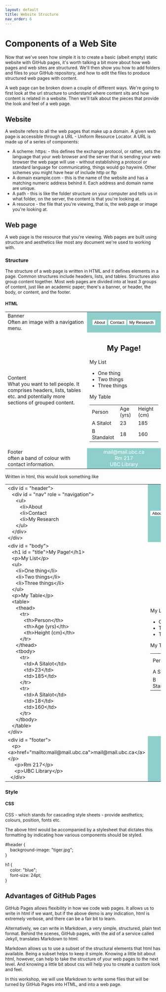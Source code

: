 ```yaml
---
layout: default
title: Website Structure
nav_order: 6
---
```


# Components of a Web Site

Now that we've seen how simple it is to create a basic (albeit empty) static website with GitHub pages, it's worth talking a bit more about how web pages and web sites are structured. We'll then show you how to add folders and files to your GitHub repository, and how to edit the files to produce structured web pages with content.

A web page can be broken down a couple of different ways. We're going to first look at the url structure to understand where content sits and how content is related in a website. Then we'll talk about the pieces that provide the look and feel of a web page.

## Website

A website refers to all the web pages that make up a domain. A given web page is accessible through a URL - Uniform Resource Locator. A URL is made up of a series of components:



* A scheme: https: - this defines the exchange protocol, or rather, sets the language that your web browser and the server that is sending your web browser the web page will use - without establishing a protocol or standard language for communicating, things would go haywire. Other schemes you might have hear of include http or ftp
* A domain example.com - this is the name of the website and has a matching numeric address behind it.  Each address and domain name are unique. 
* A path - this is like the folder structure on your computer and tells us in what folder, on the server, the content is that you're looking at.
* A resource - the file that you're viewing, that is, the web page or image you're looking at.

## Web page

A web page is the resource that you're viewing. Web pages are built using structure and aesthetics like most any document we're used to working with.

### Structure

The structure of a web page is written in HTML and it defines elements in a page. Common structures include headers, lists, and tables. Structures also group content together. Most web pages are divided into at least 3 groups of content, just like an academic paper; there's a banner, or header, the body, or content, and the footer.

#### HTML

<table>
  <tr>
   <td>Banner<br />Often an image with a navigation menu.
   </td>
    <td style="background-color:#8fcfcb;text-align:center;"><button style="background-color:#ffffff;border:none;">About</button> <button style="background-color:#ffffff;border:none;">Contact</button> <button style="background-color:#ffffff;border:none;">My Research</button>
   </td>
  </tr>
  <tr>
   <td>Content<br />What you want to tell people. It comprises headers, lists, tables etc. and potentially more sections of grouped content.
   </td>
   <td>
     <h2 style="text-align:center;">My Page!</h2>
     <p>My List</p>
    <ul>
      <li>One thing</li>
      <li>Two things</li>
      <li>Three things</li>
    </ul>
    <p>My Table</p>
    <table>
      <tr>
        <td>Person</td>
       <td>Age (yrs)</td>
       <td>Height (cm)</td>
      </tr>
      <tr>
        <td>A Sitalot</td>
        <td>23</td>
        <td>185</td>
      </tr>
      <tr>
        <td>B Standalot</td>
        <td>18</td>
        <td>160</td>
      </tr>
    </table>
    </td>
  </tr>
  <tr>
   <td>Footer<br />often a band of colour with contact information.</td>
   <td style="background-color:#8fcfcb;text-align:center;color:#ffffff;">mail@mail.ubc.ca<br />Rm 217<br />UBC Library</td>
  </tr>
</table>


Written in html, this would look something like

<table>
  <tr>
   <td>
     &lt;div id = "header"><br />
     &nbsp;&nbsp;&nbsp;&lt;div id = "nav" role = "navigation"><br />
     &nbsp;&nbsp;&nbsp;&nbsp;&nbsp;&nbsp;&lt;ul><br />
     &nbsp;&nbsp;&nbsp;&nbsp;&nbsp;&nbsp;&nbsp;&nbsp;&nbsp;&lt;li>About</li><br />
     &nbsp;&nbsp;&nbsp;&nbsp;&nbsp;&nbsp;&nbsp;&nbsp;&nbsp;&lt;li>Contact</li><br />
     &nbsp;&nbsp;&nbsp;&nbsp;&nbsp;&nbsp;&nbsp;&nbsp;&nbsp;&lt;li>My Research</li><br />
     &nbsp;&nbsp;&nbsp;&nbsp;&nbsp;&nbsp;&lt;/ul><br />
     &nbsp;&nbsp;&nbsp;&lt;/div><br />
     &lt;/div><br />
   </td>
   <td style="background-color:#8fcfcb;text-align:center;"><button style="background-color:#ffffff;border:none;">About</button> <button style="background-color:#ffffff;border:none;">Contact</button> <button style="background-color:#ffffff;border:none;">My Research</button>
   </td>
  </tr>
  <tr>
   <td>
     &lt;div id = "body"><br />
     &nbsp;&nbsp;&nbsp;&lt;h1 id = "title">My Page!&lt;/h1><br />
     &nbsp;&nbsp;&nbsp;&lt;p>My List&lt;/p><br />
     &nbsp;&nbsp;&nbsp;&lt;ul><br />
     &nbsp;&nbsp;&nbsp;&nbsp;&nbsp;&nbsp;&lt;li>One thing&lt;/li><br />
     &nbsp;&nbsp;&nbsp;&nbsp;&nbsp;&nbsp;&lt;li>Two things&lt;/li><br />
     &nbsp;&nbsp;&nbsp;&nbsp;&nbsp;&nbsp;&lt;li>Three things&lt;/li><br />
     &nbsp;&nbsp;&nbsp;&lt;/ul><br />
     &nbsp;&nbsp;&nbsp;&lt;p>My Table&lt;/p><br />
     &nbsp;&nbsp;&nbsp;&lt;table><br />
     &nbsp;&nbsp;&nbsp;&nbsp;&nbsp;&nbsp;&lt;thead><br />
     &nbsp;&nbsp;&nbsp;&nbsp;&nbsp;&nbsp;&nbsp;&nbsp;&nbsp;&lt;tr><br />
     &nbsp;&nbsp;&nbsp;&nbsp;&nbsp;&nbsp;&nbsp;&nbsp;&nbsp;&nbsp;&nbsp;&nbsp;&lt;th>Person&lt;/th><br />
     &nbsp;&nbsp;&nbsp;&nbsp;&nbsp;&nbsp;&nbsp;&nbsp;&nbsp;&nbsp;&nbsp;&nbsp;&lt;th>Age (yrs)&lt;/th><br />
     &nbsp;&nbsp;&nbsp;&nbsp;&nbsp;&nbsp;&nbsp;&nbsp;&nbsp;&nbsp;&nbsp;&nbsp;&lt;th>Height (cm)&lt;/th><br />
     &nbsp;&nbsp;&nbsp;&nbsp;&nbsp;&nbsp;&nbsp;&nbsp;&nbsp;&lt;/tr><br />
     &nbsp;&nbsp;&nbsp;&nbsp;&nbsp;&nbsp;&lt;/thead><br />
     &nbsp;&nbsp;&nbsp;&nbsp;&nbsp;&nbsp;&lt;tbody><br />
     &nbsp;&nbsp;&nbsp;&nbsp;&nbsp;&nbsp;&nbsp;&nbsp;&nbsp;&lt;tr><br />
     &nbsp;&nbsp;&nbsp;&nbsp;&nbsp;&nbsp;&nbsp;&nbsp;&nbsp;&nbsp;&nbsp;&nbsp;&lt;td>A Sitalot&lt;/td><br />
     &nbsp;&nbsp;&nbsp;&nbsp;&nbsp;&nbsp;&nbsp;&nbsp;&nbsp;&nbsp;&nbsp;&nbsp;&lt;td>23&lt;/td><br />
     &nbsp;&nbsp;&nbsp;&nbsp;&nbsp;&nbsp;&nbsp;&nbsp;&nbsp;&nbsp;&nbsp;&nbsp;&lt;td>185&lt;/td><br />
     &nbsp;&nbsp;&nbsp;&nbsp;&nbsp;&nbsp;&nbsp;&nbsp;&nbsp;&lt;/tr><br />
     &nbsp;&nbsp;&nbsp;&nbsp;&nbsp;&nbsp;&nbsp;&nbsp;&nbsp;&lt;tr><br />
     &nbsp;&nbsp;&nbsp;&nbsp;&nbsp;&nbsp;&nbsp;&nbsp;&nbsp;&nbsp;&nbsp;&nbsp;&lt;td>A Sitalot&lt;/td><br />
     &nbsp;&nbsp;&nbsp;&nbsp;&nbsp;&nbsp;&nbsp;&nbsp;&nbsp;&nbsp;&nbsp;&nbsp;&lt;td>18&lt;/td><br />
     &nbsp;&nbsp;&nbsp;&nbsp;&nbsp;&nbsp;&nbsp;&nbsp;&nbsp;&nbsp;&nbsp;&nbsp;&lt;td>160&lt;/td><br />
     &nbsp;&nbsp;&nbsp;&nbsp;&nbsp;&nbsp;&nbsp;&nbsp;&nbsp;&lt;/tr><br />
     &nbsp;&nbsp;&nbsp;&nbsp;&nbsp;&nbsp;&lt;/tbody><br />
     &nbsp;&nbsp;&nbsp;&lt;/table><br />
     &lt;/div><br />
   </td>
   <td>
     <h2 style="text-align:center;">My Page!</h2>
     <p>My List</p>
    <ul>
      <li>One thing</li>
      <li>Two things</li>
      <li>Three things</li>
    </ul>
    <p>My Table</p>
    <table>
      <tr>
        <td>Person</td>
       <td>Age (yrs)</td>
       <td>Height (cm)</td>
      </tr>
      <tr>
        <td>A Sitalot</td>
        <td>23</td>
        <td>185</td>
      </tr>
      <tr>
        <td>B Standalot</td>
        <td>18</td>
        <td>160</td>
      </tr>
    </table>
   </td>
  </tr>
  <tr>
   <td>
     &lt;div id = "footer"><br />
     &nbsp;&nbsp;&nbsp;&lt;p><br />&lt;a>href="mailto:mail@mail.ubc.ca">mail@mail.ubc.ca&lt;/a><br />&lt;/p><br />
     &nbsp;&nbsp;&nbsp;&nbsp;&nbsp;&lt;p>Rm 217&lt;/p><br />
     &nbsp;&nbsp;&nbsp;&nbsp;&nbsp;&lt;p>UBC Library&lt;/p><br />
     &nbsp;&nbsp;&lt;/div><br />
    </td>
    <td style="background-color:#8fcfcb;text-align:center;color:#ffffff;">mail@mail.ubc.ca<br />Rm 217<br />UBC Library</td>
  </tr>
</table>


### Style

#### CSS

CSS - which stands for cascading style sheets - provide aesthetics; colours, position, fonts etc. 

The above html would be accompanied by a stylesheet that dictates this formatting by indicating how various components should be styled.

#header {  
&nbsp;&nbsp;&nbsp;&nbsp;background-image: "tiger.jpg";  
}

h1 {  
&nbsp;&nbsp;&nbsp;&nbsp;color: "blue";  
&nbsp;&nbsp;&nbsp;&nbsp;font-size: 24pt;  
}

## Advantages of GitHub Pages

GitHub Pages allows flexibility in how we code web pages. It allows us to write in html if we want, but if the above demo is any indication, html is extremely verbose, and there can be a fair bit to learn.

Alternatively, we can write in Markdown, a very simple, structured, plain text format. Behind the scenes, GitHub pages, with the aid of a service called Jekyll, translates Markdown to html.

Markdown allows us to use a subset of the structural elements that html has available. Being a subset helps to keep it simple. Knowing a little bit about html, however, can help to take the structure of your web pages to the next level. And knowing a little bit about css will help you to create a custom look and feel. 

In this workshop, we will use Markdown to write some files that will be turned by GitHub Pages into HTML, and into a web page. 
